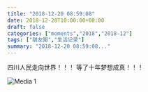 ```yaml
---
title: "2018-12-20 08:59:08"
date: 2018-12-20T10:00:00+08:00
draft: false
categories: ["moments","2018","2018-12"]
tags: ["朋友圈","生活记录"]
summary: "2018-12-20 08:59:08..."
---
```


四川人民走向世界！！！
等了十年梦想成真！！！

![Media 1](/Moments/photos/2018-12-20/201812200859080.jpg)

